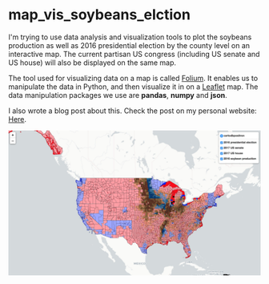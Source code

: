 # map_vis_soybeans_elction

I'm trying to use data analysis and visualization tools to plot the soybeans production as well as 2016 presidential election by the county level on an interactive map. The current partisan US congress (including US senate and US house) will also be displayed on the same map.

The tool used for visualizing data on a map is called [Folium](https://github.com/python-visualization/folium). It enables us to manipulate the data in Python, and then visualize it in on a [Leaflet](http://leafletjs.com) map. The data manipulation packages we use are **pandas**, **numpy** and **json**.

I also wrote a blog post about this. Check the post on my personal website: [Here](https://shuzhanfan.github.io/2018/04/visualization-of-tarrif-and-election/).

![resulting map](https://raw.githubusercontent.com/shuzhanfan/map_vis_soybeans_elction/master/result_map.jpg)
